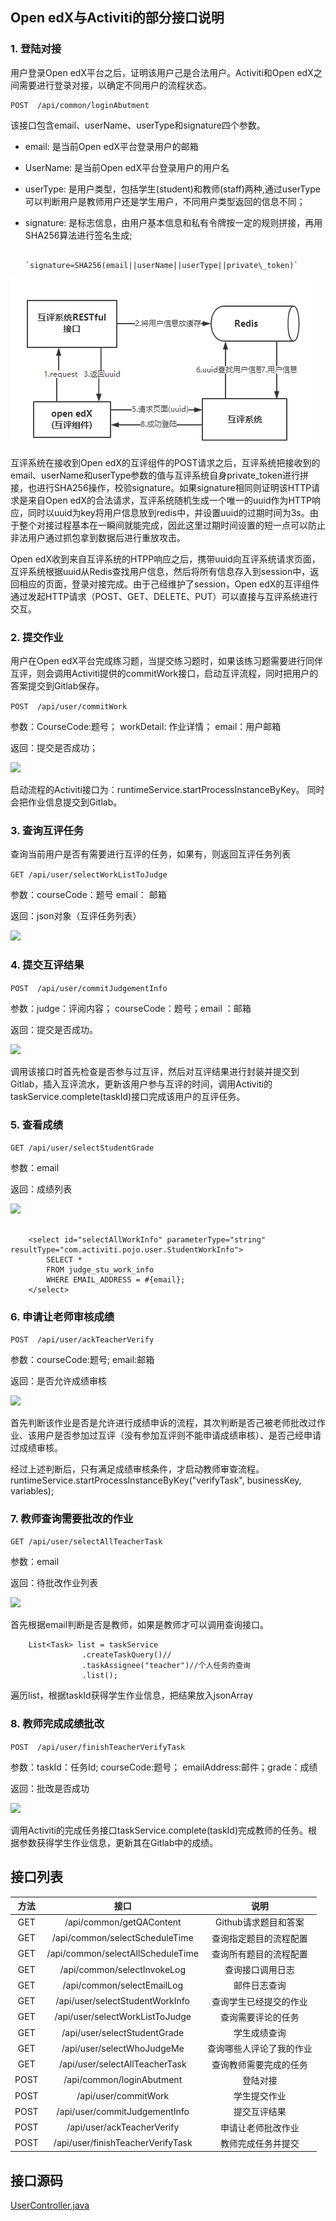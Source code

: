 
## Open edX与Activiti的部分接口说明

### 1. 登陆对接

用户登录Open edX平台之后，证明该用户己是合法用户。Activiti和Open edX之间需要进行登录对接，以确定不同用户的流程状态。
```
POST  /api/common/loginAbutment  
```
该接口包含email、userName、userType和signature四个参数。

+ email: 是当前Open edX平台登录用户的邮箱
+ UserName: 是当前Open edX平台登录用户的用户名
+ userType: 是用户类型，包括学生(student)和教师(staff)两种,通过userType可以判断用户是教师用户还是学生用户，不同用户类型返回的信息不同；
+ signature: 是标志信息，由用户基本信息和私有令牌按一定的规则拼接，再用SHA256算法进行签名生成; 

                 `signature=SHA256(email||userName||userType||private\_token)`


![](../pictures/assessment-inter.png)

互评系统在接收到Open edX的互评组件的POST请求之后，互评系统把接收到的email、userName和userType参数的值与互评系统自身private\_token进行拼接，也进行SHA256操作，校验signature。如果signature相同则证明该HTTP请求是来自Open edX的合法请求，互评系统随机生成一个唯一的uuid作为HTTP响应，同时以uuid为key将用户信息放到redis中，并设置uuid的过期时间为3s。由于整个对接过程基本在一瞬间就能完成，因此这里过期时间设置的短一点可以防止非法用户通过抓包拿到数据后进行重放攻击。

Open edX收到来自互评系统的HTPP响应之后，携带uuid向互评系统请求页面，互评系统根据uuid从Redis查找用户信息，然后将所有信息存入到session中，返回相应的页面，登录对接完成。由于己经维护了session，Open edX的互评组件通过发起HTTP请求（POST、GET、DELETE、PUT）可以直接与互评系统进行交互。

### 2. 提交作业

用户在Open edX平台完成练习题，当提交练习题时，如果该练习题需要进行同伴互评，则会调用Activiti提供的commitWork接口，启动互评流程，同时把用户的答案提交到Gitlab保存。

```POST  /api/user/commitWork ```

参数：CourseCode:题号； workDetail: 作业详情； email：用户邮箱

返回：提交是否成功；

![](../pictures/commitWork.png)

启动流程的Activiti接口为：runtimeService.startProcessInstanceByKey。 同时会把作业信息提交到Gitlab。

### 3. 查询互评任务

查询当前用户是否有需要进行互评的任务，如果有，则返回互评任务列表

```GET /api/user/selectWorkListToJudge ```

参数：courseCode：题号 email： 邮箱

返回：json对象（互评任务列表）

![](../pictures/selectWorkListToJudge2.png)

### 4. 提交互评结果

```POST  /api/user/commitJudgementInfo ```


参数：judge：评阅内容； courseCode：题号；email ：邮箱

返回：提交是否成功。

![](../pictures/commitJudgementInfo.png)

调用该接口时首先检查是否参与过互评，然后对互评结果进行封装并提交到Gitlab，插入互评流水，更新该用户参与互评的时间，调用Activiti的taskService.complete(taskId)接口完成该用户的互评任务。

### 5. 查看成绩

```GET /api/user/selectStudentGrade ```

参数：email

返回：成绩列表

![](../pictures/selectStudentGrade.png)

```

    <select id="selectAllWorkInfo" parameterType="string" resultType="com.activiti.pojo.user.StudentWorkInfo">
        SELECT *
        FROM judge_stu_work_info
        WHERE EMAIL_ADDRESS = #{email};
    </select>
```

### 6. 申请让老师审核成绩

```POST  /api/user/ackTeacherVerify ```

参数：courseCode:题号; email:邮箱

返回：是否允许成绩审核

![](../pictures/ackTeacherVerify.png)

首先判断该作业是否是允许进行成绩申诉的流程，其次判断是否己被老师批改过作业、该用户是否参加过互评（没有参加互评则不能申请成绩审核）、是否己经申请过成绩审核。

经过上述判断后，只有满足成绩审核条件，才启动教师审查流程。runtimeService.startProcessInstanceByKey("verifyTask", businessKey, variables);

### 7. 教师查询需要批改的作业

```GET /api/user/selectAllTeacherTask ```

参数：email

返回：待批改作业列表

![](../pictures/selectAllTeacherTask.png)

首先根据email判断是否是教师，如果是教师才可以调用查询接口。

```
    List<Task> list = taskService
                .createTaskQuery()//
                .taskAssignee("teacher")//个人任务的查询
                .list();
```
遍历list，根据taskId获得学生作业信息，把结果放入jsonArray

### 8. 教师完成成绩批改

```POST  /api/user/finishTeacherVerifyTask ```

参数：taskId：任务Id; courseCode:题号； emailAddress:邮件；grade：成绩

返回：批改是否成功

![](../pictures/finishTeacherVerifyTask.png)

调用Activiti的完成任务接口taskService.complete(taskId)完成教师的任务。根据参数获得学生作业信息，更新其在Gitlab中的成绩。

## 接口列表

|方法 |接口 |说明 |
| :-------------: |:-------------:| :-----:|
|GET |/api/common/getQAContent |Github请求题目和答案 |
|GET |/api/common/selectScheduleTime |查询指定题目的流程配置|
|GET |/api/common/selectAllScheduleTime  |查询所有题目的流程配置|
|GET |/api/common/selectInvokeLog  |查询接口调用日志|
|GET |/api/common/selectEmailLog |邮件日志查询|
|GET |/api/user/selectStudentWorkInfo  |查询学生已经提交的作业|
|GET |/api/user/selectWorkListToJudge  |查询需要评论的任务|
|GET |/api/user/selectStudentGrade |学生成绩查询|
|GET |/api/user/selectWhoJudgeMe |查询哪些人评论了我的作业|
|GET |/api/user/selectAllTeacherTask |查询教师需要完成的任务|
|POST | /api/common/loginAbutment  |登陆对接|
|POST | /api/user/commitWork |学生提交作业|
|POST | /api/user/commitJudgementInfo  |提交互评结果|
|POST | /api/user/ackTeacherVerify |申请让老师批改作业|
|POST | /api/user/finishTeacherVerifyTask  |教师完成任务并提交|

## 接口源码

[UserController.java](..//code/activiti-workflow/src/main/java/com/activiti/controller/restController/UserController.java)
